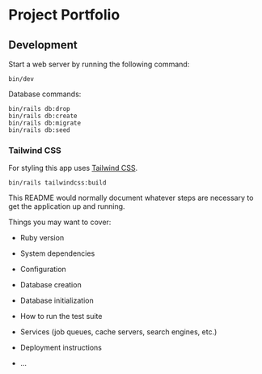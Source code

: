 # Project Portfolio
## Development
Start a web server by running the following command:
```
bin/dev
```
Database commands:
```
bin/rails db:drop
bin/rails db:create
bin/rails db:migrate
bin/rails db:seed
```

### Tailwind CSS
For styling this app uses [Tailwind CSS](https://github.com/rails/tailwindcss-rails).
```
bin/rails tailwindcss:build
```

This README would normally document whatever steps are necessary to get the
application up and running.

Things you may want to cover:

* Ruby version

* System dependencies

* Configuration

* Database creation

* Database initialization

* How to run the test suite

* Services (job queues, cache servers, search engines, etc.)

* Deployment instructions

* ...
